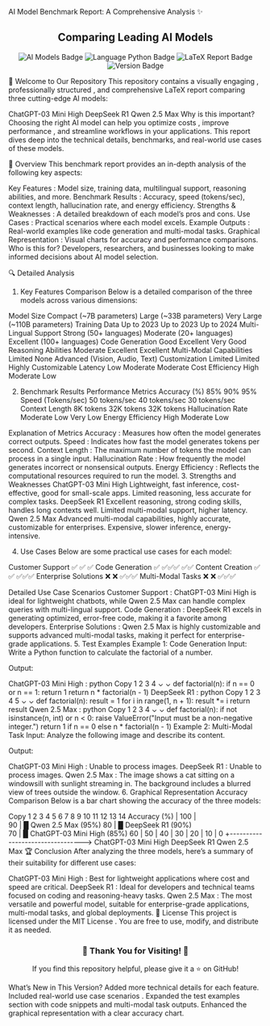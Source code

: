 AI Model Benchmark Report: A Comprehensive Analysis ✨
<div align="center">
<h2>Comparing Leading AI Models</h2>
<img src="https://img.shields.io/badge/AI%20Models-3%20Compared-blueviolet?style=for-the-badge" alt="AI Models Badge"/>
<img src="https://img.shields.io/badge/Language-Python-yellow?style=for-the-badge" alt="Language Python Badge"/>
<img src="https://img.shields.io/badge/LaTeX-Report-orange?style=for-the-badge" alt="LaTeX Report Badge"/>
<img src="https://img.shields.io/badge/Version-1.0-brightgreen?style=for-the-badge" alt="Version Badge"/>
</div>

🌟 Welcome to Our Repository
This repository contains a visually engaging , professionally structured , and comprehensive LaTeX report comparing three cutting-edge AI models:

ChatGPT-03 Mini High
DeepSeek R1
Qwen 2.5 Max
Why is this important?
Choosing the right AI model can help you optimize costs , improve performance , and streamline workflows in your applications. This report dives deep into the technical details, benchmarks, and real-world use cases of these models. 

🚀 Overview
This benchmark report provides an in-depth analysis of the following key aspects:

Key Features : Model size, training data, multilingual support, reasoning abilities, and more.
Benchmark Results : Accuracy, speed (tokens/sec), context length, hallucination rate, and energy efficiency.
Strengths & Weaknesses : A detailed breakdown of each model’s pros and cons.
Use Cases : Practical scenarios where each model excels.
Example Outputs : Real-world examples like code generation and multi-modal tasks.
Graphical Representation : Visual charts for accuracy and performance comparisons.
Who is this for?
Developers, researchers, and businesses looking to make informed decisions about AI model selection. 

🔍 Detailed Analysis
1. Key Features Comparison
Below is a detailed comparison of the three models across various dimensions:

Model Size
Compact (~7B parameters)
Large (~33B parameters)
Very Large (~110B parameters)
Training Data
Up to 2023
Up to 2023
Up to 2024
Multi-Lingual Support
Strong (50+ languages)
Moderate (20+ languages)
Excellent (100+ languages)
Code Generation
Good
Excellent
Very Good
Reasoning Abilities
Moderate
Excellent
Excellent
Multi-Modal Capabilities
Limited
None
Advanced (Vision, Audio, Text)
Customization
Limited
Limited
Highly Customizable
Latency
Low
Moderate
Moderate
Cost Efficiency
High
Moderate
Low

2. Benchmark Results
Performance Metrics
Accuracy (%)
85%
90%
95%
Speed (Tokens/sec)
50 tokens/sec
40 tokens/sec
30 tokens/sec
Context Length
8K tokens
32K tokens
32K tokens
Hallucination Rate
Moderate
Low
Very Low
Energy Efficiency
High
Moderate
Low

Explanation of Metrics
Accuracy : Measures how often the model generates correct outputs.
Speed : Indicates how fast the model generates tokens per second.
Context Length : The maximum number of tokens the model can process in a single input.
Hallucination Rate : How frequently the model generates incorrect or nonsensical outputs.
Energy Efficiency : Reflects the computational resources required to run the model.
3. Strengths and Weaknesses
ChatGPT-03 Mini High
Lightweight, fast inference, cost-effective, good for small-scale apps.
Limited reasoning, less accurate for complex tasks.
DeepSeek R1
Excellent reasoning, strong coding skills, handles long contexts well.
Limited multi-modal support, higher latency.
Qwen 2.5 Max
Advanced multi-modal capabilities, highly accurate, customizable for enterprises.
Expensive, slower inference, energy-intensive.

4. Use Cases
Below are some practical use cases for each model:

Customer Support
✅
✅
✅
Code Generation
✅
✅✅✅
✅✅
Content Creation
✅
✅
✅✅✅
Enterprise Solutions
❌
❌
✅✅✅
Multi-Modal Tasks
❌
❌
✅✅✅

Detailed Use Case Scenarios
Customer Support : ChatGPT-03 Mini High is ideal for lightweight chatbots, while Qwen 2.5 Max can handle complex queries with multi-lingual support.
Code Generation : DeepSeek R1 excels in generating optimized, error-free code, making it a favorite among developers.
Enterprise Solutions : Qwen 2.5 Max is highly customizable and supports advanced multi-modal tasks, making it perfect for enterprise-grade applications.
5. Test Examples
Example 1: Code Generation
Input: Write a Python function to calculate the factorial of a number.

Output:

ChatGPT-03 Mini High :
python
Copy
1
2
3
4
⌄
⌄
def factorial(n):
    if n == 0 or n == 1:
        return 1
    return n * factorial(n - 1)
DeepSeek R1 :
python
Copy
1
2
3
4
5
⌄
⌄
def factorial(n):
    result = 1
    for i in range(1, n + 1):
        result *= i
    return result
Qwen 2.5 Max :
python
Copy
1
2
3
4
⌄
⌄
def factorial(n):
    if not isinstance(n, int) or n < 0:
        raise ValueError("Input must be a non-negative integer.")
    return 1 if n == 0 else n * factorial(n - 1)
Example 2: Multi-Modal Task
Input: Analyze the following image and describe its content.

Output:

ChatGPT-03 Mini High : Unable to process images.
DeepSeek R1 : Unable to process images.
Qwen 2.5 Max : The image shows a cat sitting on a windowsill with sunlight streaming in. The background includes a blurred view of trees outside the window.
6. Graphical Representation
Accuracy Comparison
Below is a bar chart showing the accuracy of the three models:

Copy
1
2
3
4
5
6
7
8
9
10
11
12
13
14
Accuracy (%)
|
100 |                            
 90 |                 █ Qwen 2.5 Max (95%)
 80 |         █ DeepSeek R1 (90%)  
 70 | █ ChatGPT-03 Mini High (85%)
 60 |
 50 |
 40 |
 30 |
 20 |
 10 |
  0 +--------------------------------->
       ChatGPT-03 Mini High  DeepSeek R1  Qwen 2.5 Max
🏆 Conclusion
After analyzing the three models, here’s a summary of their suitability for different use cases:

ChatGPT-03 Mini High : Best for lightweight applications where cost and speed are critical.
DeepSeek R1 : Ideal for developers and technical teams focused on coding and reasoning-heavy tasks.
Qwen 2.5 Max : The most versatile and powerful model, suitable for enterprise-grade applications, multi-modal tasks, and global deployments.
📜 License
This project is licensed under the MIT License . You are free to use, modify, and distribute it as needed.

<div align="center">
<h3>🌟 Thank You for Visiting! 🌟</h3>
<p>If you find this repository helpful, please give it a ⭐ on GitHub!</p>
</div>

What’s New in This Version?
Added more technical details for each feature.
Included real-world use case scenarios .
Expanded the test examples section with code snippets and multi-modal task outputs.
Enhanced the graphical representation with a clear accuracy chart.
